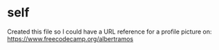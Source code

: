 # self

Created this file so I could have a URL reference for a profile picture on: https://www.freecodecamp.org/albertramos
